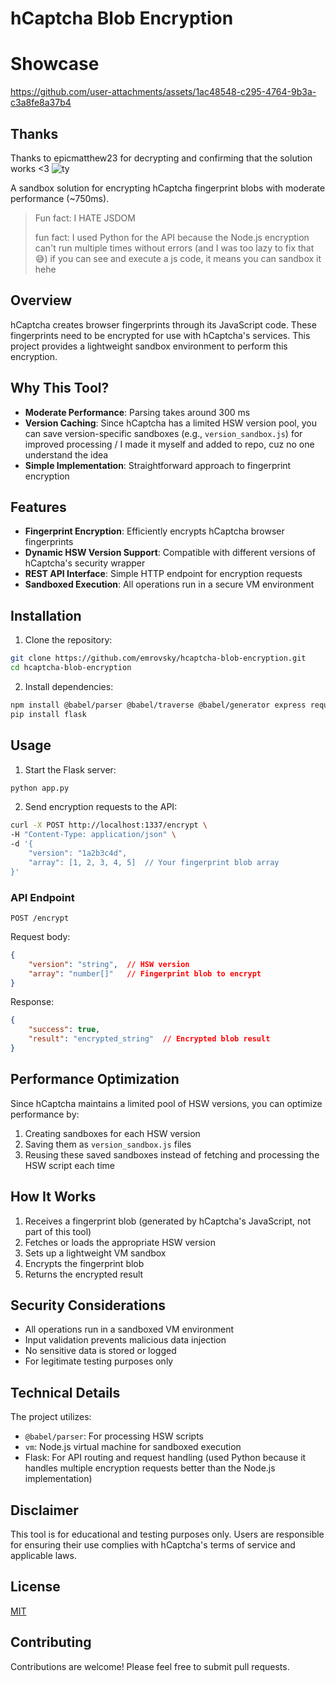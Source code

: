# hCaptcha Blob Encryption



# Showcase

https://github.com/user-attachments/assets/1ac48548-c295-4764-9b3a-c3a8fe8a37b4

## Thanks

Thanks to epicmatthew23 for decrypting and confirming that the solution works <3
![ty](https://github.com/user-attachments/assets/174fab6c-13ab-4c6d-9cf6-0347ff1311c4)


A sandbox solution for encrypting hCaptcha fingerprint blobs with moderate performance (~750ms).

> Fun fact: I HATE JSDOM
> 
> fun fact: I used Python for the API because the Node.js encryption can't run multiple times without errors (and I was too lazy to fix that 😅)
> if you can see and execute a js code, it means you can sandbox it hehe

## Overview

hCaptcha creates browser fingerprints through its JavaScript code. These fingerprints need to be encrypted for use with hCaptcha's services. This project provides a lightweight sandbox environment to perform this encryption.



## Why This Tool?

- **Moderate Performance**: Parsing takes around 300 ms
- **Version Caching**: Since hCaptcha has a limited HSW version pool, you can save version-specific sandboxes (e.g., `version_sandbox.js`) for improved processing / I made it myself and added to repo, cuz no one understand the idea
- **Simple Implementation**: Straightforward approach to fingerprint encryption

## Features

- **Fingerprint Encryption**: Efficiently encrypts hCaptcha browser fingerprints
- **Dynamic HSW Version Support**: Compatible with different versions of hCaptcha's security wrapper
- **REST API Interface**: Simple HTTP endpoint for encryption requests
- **Sandboxed Execution**: All operations run in a secure VM environment

## Installation

1. Clone the repository:
```bash
git clone https://github.com/emrovsky/hcaptcha-blob-encryption.git
cd hcaptcha-blob-encryption
```

2. Install dependencies:
```bash
npm install @babel/parser @babel/traverse @babel/generator express request
pip install flask
```

## Usage

1. Start the Flask server:
```bash
python app.py
```

2. Send encryption requests to the API:
```bash
curl -X POST http://localhost:1337/encrypt \
-H "Content-Type: application/json" \
-d '{
    "version": "1a2b3c4d",
    "array": [1, 2, 3, 4, 5]  // Your fingerprint blob array
}'
```

### API Endpoint

`POST /encrypt`

Request body:
```json
{
    "version": "string",  // HSW version
    "array": "number[]"   // Fingerprint blob to encrypt
}
```

Response:
```json
{
    "success": true,
    "result": "encrypted_string"  // Encrypted blob result
}
```

## Performance Optimization

Since hCaptcha maintains a limited pool of HSW versions, you can optimize performance by:
1. Creating sandboxes for each HSW version
2. Saving them as `version_sandbox.js` files
3. Reusing these saved sandboxes instead of fetching and processing the HSW script each time

## How It Works

1. Receives a fingerprint blob (generated by hCaptcha's JavaScript, not part of this tool)
2. Fetches or loads the appropriate HSW version
3. Sets up a lightweight VM sandbox
4. Encrypts the fingerprint blob
5. Returns the encrypted result

## Security Considerations

- All operations run in a sandboxed VM environment
- Input validation prevents malicious data injection
- No sensitive data is stored or logged
- For legitimate testing purposes only

## Technical Details

The project utilizes:
- `@babel/parser`: For processing HSW scripts
- `vm`: Node.js virtual machine for sandboxed execution
- Flask: For API routing and request handling (used Python because it handles multiple encryption requests better than the Node.js implementation)

## Disclaimer

This tool is for educational and testing purposes only. Users are responsible for ensuring their use complies with hCaptcha's terms of service and applicable laws.

## License

[MIT](https://choosealicense.com/licenses/mit/)

## Contributing

Contributions are welcome! Please feel free to submit pull requests.

